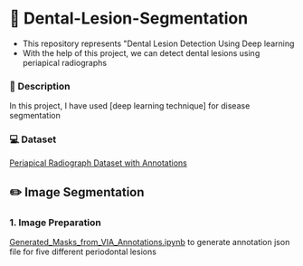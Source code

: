 
# :bell: Dental-Lesion-Segmentation

- This repository represents "Dental Lesion Detection Using Deep learning
- With the help of this project, we can detect dental lesions using periapical radiographs

### :page_with_curl: Description

In this project, I have used [deep learning technique] for disease segmentation


### :computer: Dataset
[Periapical Radiograph Dataset with Annotations]()

## :pencil2: Image Segmentation 

### 1. Image Preparation
[Generated_Masks_from_VIA_Annotations.ipynb](https://github.com/anumfatima427/Dental-Caries-Segmentation/blob/main/Generated_Masks_from_VIA_Annotations.ipynb) to generate annotation json file for five different periodontal lesions 

